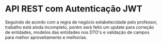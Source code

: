 # API REST com Autenticação JWT

Seguindo de acordo com a regra de negócio estabelecidade pelo professor, trabalho está ainda incompleto, porém será feito um update para correção de entidades, modelos das entidades nos DTO's e validação de campos para melhor aproveitamento e melhorias.

